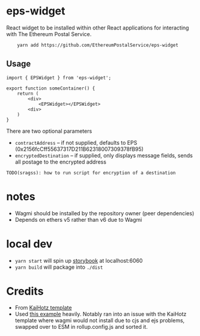 # eps-widget
React widget to be installed within other React applications for interacting with The Ethereum Postal Service.

```sh
    yarn add https://github.com/EthereumPostalService/eps-widget
```

## Usage
```tsx
import { EPSWidget } from 'eps-widget';

export function someContainer() {
    return (
        <div>
            <EPSWidget></EPSWidget>
        <div>
    )
}
```

There are two optional parameters
- `contractAddress` – if not supplied, defaults to EPS (0x2156fcCff55637317D211B62318007309378fB95)
- `encryptedDestination` – if supplied, only displays message fields, sends all postage to the encrypted address

`TODO(sragss): how to run script for encryption of a destination`

# notes
- Wagmi should be installed by the repository owner (peer dependencies)
- Depends on ethers v5 rather than v6 due to Wagmi

# local dev
- `yarn start` will spin up [storybook](https://storybook.js.org/) at localhost:6060
- `yarn build` will package into `./dist`

# Credits

- From [KaiHotz template](https://github.com/KaiHotz/react-rollup-boilerplate)
- Used [this example](https://github.com/family/connectkit/blob/main/packages/connectkit/rollup.config.dev.js) heavily. Notably ran into an issue with the KaiHotz template where wagmi would not install due to cjs and ejs problems, swapped over to ESM in rollup.config.js and sorted it.
